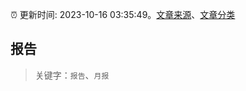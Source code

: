 :alarm_clock: 更新时间: 2023-10-16 03:35:49。[文章来源](/README.md)、[文章分类](/TAGS.md)

## 报告


> 关键字：`报告`、`月报`



